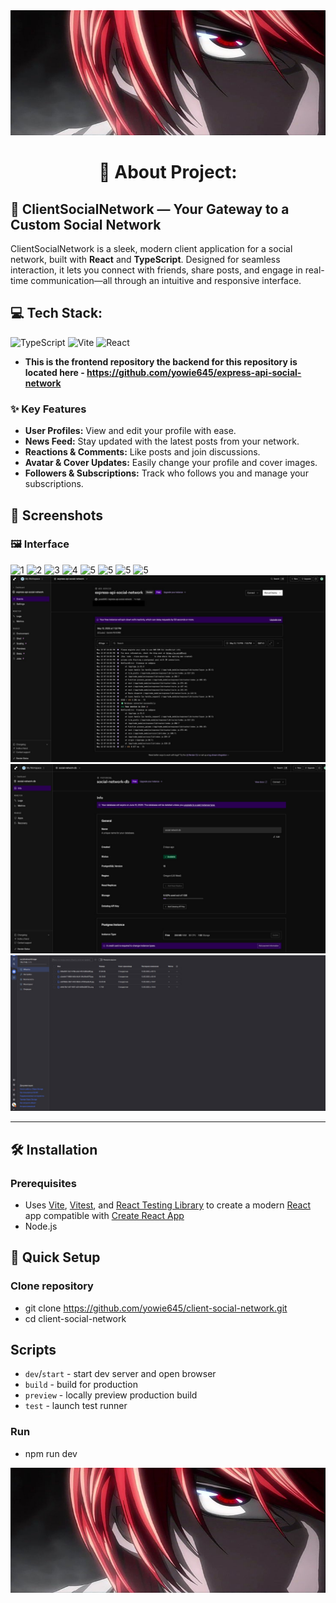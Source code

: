 <img src="screenshots/prev.jpg" width="100%" height="200px" alt="Preview">

<h1 align="center">💫 About Project:</h1>

## 🧸 ClientSocialNetwork — Your Gateway to a Custom Social Network

ClientSocialNetwork is a sleek, modern client application for a social network, built with **React** and **TypeScript**. Designed for seamless interaction, it lets you connect with friends, share posts, and engage in real-time communication—all through an intuitive and responsive interface.

## 💻 Tech Stack:

![TypeScript](https://img.shields.io/badge/typescript-%23007ACC.svg?style=for-the-badge&logo=typescript&logoColor=white) ![Vite](https://img.shields.io/badge/vite-%23646CFF.svg?style=for-the-badge&logo=vite&logoColor=white) ![React](https://img.shields.io/badge/react-%2320232a.svg?style=for-the-badge&logo=react&logoColor=%2361DAFB)

- **This is the frontend repository the backend for this repository is located here - https://github.com/yowie645/express-api-social-network**

### ✨ Key Features

- **User Profiles:** View and edit your profile with ease.
- **News Feed:** Stay updated with the latest posts from your network.
- **Reactions & Comments:** Like posts and join discussions.
- **Avatar & Cover Updates:** Easily change your profile and cover images.
- **Followers & Subscriptions:** Track who follows you and manage your subscriptions.

## 📸 Screenshots

### 🖼️ Interface

![1](screenshots/11.jpg)
![2](screenshots/10.jpg)
![3](screenshots/9.jpg)
![4](screenshots/8.jpg)
![5](screenshots/7.jpg)
![5](screenshots/6.jpg)
![5](screenshots/5.jpg)
![5](screenshots/4.jpg)
![5](screenshots/3.jpg)
![5](screenshots/2.jpg)
![5](screenshots/1.jpg)

---

## 🛠️ Installation

### Prerequisites

- Uses [Vite](https://vitejs.dev/), [Vitest](https://vitest.dev/), and [React Testing Library](https://github.com/testing-library/react-testing-library) to create a modern [React](https://react.dev/) app compatible with [Create React App](https://create-react-app.dev/)
- Node.js

## 🪭 Quick Setup

### Clone repository

- git clone https://github.com/yowie645/client-social-network.git
- cd client-social-network

## Scripts

- `dev`/`start` - start dev server and open browser
- `build` - build for production
- `preview` - locally preview production build
- `test` - launch test runner

### Run

- npm run dev

<img src="screenshots/prev.jpg" width="100%" height="200px" alt="Preview">

